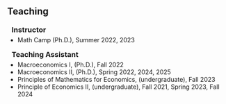 <h2 id="teaching" style="margin: 2px 0px 20px;">Teaching</h2>
<h3 style="margin:0 10px 5px;">Instructor</h3>

<ul style="margin:0 0 15px;">
  <li><autocolor>Math Camp (Ph.D.), Summer 2022, 2023</autocolor></li>
</ul>

<h3 style="margin:0 10px 5px;">Teaching Assistant</h3>

<ul style="margin:0 0 20px;">
  <li><autocolor>Macroeconomics I, (Ph.D.), Fall 2022</autocolor></li>
  <li><autocolor>Macroeconomics II, (Ph.D.), Spring 2022, 2024, 2025</autocolor></li>
  <li><autocolor>Principles of Mathematics for Economics, (undergraduate), Fall 2023</autocolor></li>
  <li><autocolor>Principle of Economics II, (undergraduate), Fall 2021, Spring 2023, Fall 2024</autocolor></li>
</ul>
